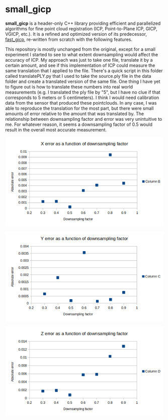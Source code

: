 # small_gicp

**small_gicp** is a header-only C++ library providing efficient and parallelized algorithms for fine point cloud registration (ICP, Point-to-Plane ICP, GICP, VGICP, etc.). It is a refined and optimized version of its predecessor, [fast_gicp](https://github.com/SMRT-AIST/fast_gicp), re-written from scratch with the following features.

This repository is mostly unchanged from the original, except for a small experiment I started to see to what extent downsampling would affect the accuracy of ICP. My approach was just to take one file, translate it by a certain amount, and see if this implementation of ICP could measure the same translation that I applied to the file. There's a quick script in this folder called translatePLY.py that I used to take the source.ply file in the data folder and create a translated version of the same file. One thing I have yet to figure out is how to translate these numbers into real world measurements (e.g. I translated the ply file by "5", but I have no clue if that corresponds to 5 meters or 5 centimeters). I think I would need calibration data from the sensor that produced these pointclouds. In any case, I was able to reproduce the translation for the most part, but there were small amounts of error relative to the amount that was translated by. The relationship between downsampling factor and error was very unintuitive to me. For whatever reason, it seems a downsampling factor of 0.5 would result in the overall most accurate measurement.

![X error](data/X_error.png)

![Y_error](data/Y_error.png)

![Z_error](data/Z_error.png)

 
